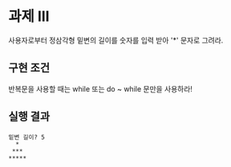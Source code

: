 # 과제 III
사용자로부터 정삼각형 밑변의 길이를 숫자를 입력 받아 '*' 문자로 그려라.
 
## 구현 조건
반복문을 사용할 때는 while 또는 do ~ while 문만을 사용하라!

## 실행 결과
```
밑변 길이? 5
  *
 ***
*****
``` 